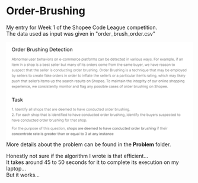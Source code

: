 # Order-Brushing
My entry for Week 1 of the Shopee Code League competition.  
The data used as input was given in "order_brush_order.csv"

![alt text](instructions.png)
More details about the problem can be found in the **Problem** folder.

Honestly not sure if the algorithm I wrote is that efficient...  
It takes around 45 to 50 seconds for it to complete its execution on my laptop...  
But it works...
